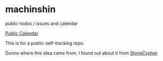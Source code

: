 # machinshin
public-todos / issues and calendar

[Public Calendar](https://calendar.google.com/calendar/embed?src=47fd84d2a67756a34e7b0633ec7395fdd5d48ba9ba8fb8b43a22a3314967d20b%40group.calendar.google.com&ctz=America%2FLos_Angeles)

This is for a public-self-tracking repo.

Dunno where this idea came from, I found out about it from [StoneCypher](https://github.com/StoneCypher/StoneCypher) 

